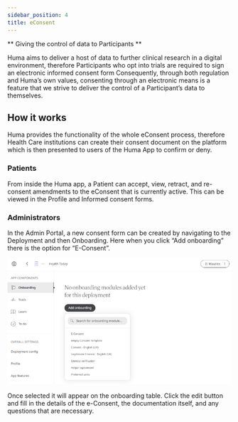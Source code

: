 ```yaml
---
sidebar_position: 4
title: eConsent
---
```


** Giving the control of data to Participants **

Huma aims to deliver a host of data to further clinical research in a digital environment, therefore Participants who opt into trials are required to sign an electronic informed consent form Consequently, through both regulation and Huma’s own values, consenting through an electronic means is a feature that we strive to deliver the control of a Participant’s data to themselves.

## How it works

Huma provides the functionality of the whole eConsent process, therefore Health Care institutions can create their consent document on the platform which is then presented to users of the Huma App to confirm or deny.

### Patients

From inside the Huma app, a Patient can accept, view, retract, and re-consent amendments to the eConsent that is currently active. This can be viewed in the Profile and Informed consent forms.

### Administrators

In the Admin Portal, a new consent form can be created by navigating to the Deployment and then Onboarding. Here when you click “Add onboarding” there is the option for “E-Consent”.

![Adding onboarding module in Admin Portal](./assets/cp-onboarding.png)

Once selected it will appear on the onboarding table. Click the edit button and fill in the details of the e-Consent, the documentation itself, and any questions that are necessary.